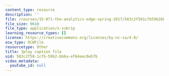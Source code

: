 ```yaml
---
content_type: resource
description: ''
file: /courses/15-071-the-analytics-edge-spring-2017/583c2f581cfb59b2bb6aef64eec0e57b_cT3KA-QLEI0.vtt
file_size: 9610
file_type: application/x-subrip
learning_resource_types: []
license: https://creativecommons.org/licenses/by-nc-sa/4.0/
ocw_type: OCWFile
resourcetype: Other
title: 3play caption file
uid: 583c2f58-1cfb-59b2-bb6a-ef64eec0e57b
video_metadata:
  youtube_id: null
---
```

